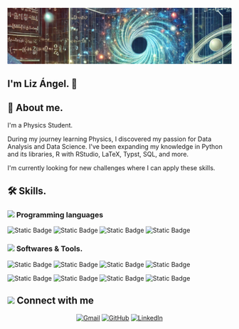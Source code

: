 ![Logo](https://github.com/LizanT/LizanT/blob/main/linkedn.jfif)

## I'm Liz Ángel. 👋

## 🔭 About me.

I'm a Physics Student. 

During my journey learning Physics, I discovered my passion for Data Analysis and Data Science. I've been expanding my knowledge in Python and its libraries, R with RStudio, LaTeX, Typst, SQL, and more.

I'm currently looking for new challenges where I can apply these skills.

## 🛠 Skills.

### <picture> <img src = "https://github.com/7oSkaaa/7oSkaaa/blob/main/Images/Programming_Languages.gif?raw=true" width = 50px>  </picture> Programming languages

![Static Badge](https://img.shields.io/badge/Python-l?logo=python&logoColor=white&labelColor=%233776AB&color=%233776AB)
![Static Badge](https://img.shields.io/badge/Go-l?logo=go&logoColor=white&labelColor=%2300ADD8&color=%2300ADD8)
![Static Badge](https://img.shields.io/badge/R-l?logo=r&logoColor=white&labelColor=%23276DC3&color=%23276DC3)
![Static Badge](https://img.shields.io/badge/MySQL-l?logo=mysql&logoColor=white&labelColor=%234479A1&color=%234479A1)

 ### <picture> <img src = "https://github.com/7oSkaaa/7oSkaaa/blob/main/Images/Software_Tools.gif?raw=true" width = 50px>  </picture> Softwares & Tools. 

![Static Badge](https://img.shields.io/badge/Github-l?logo=github&logoColor=white&labelColor=%23000000&color=%23000000)
![Static Badge](https://img.shields.io/badge/Jupyter-l?logo=jupyter&logoColor=white&labelColor=%23F37626&color=%23F37626)
![Static Badge](https://img.shields.io/badge/Rstudio-l?logo=rstudioide&logoColor=white&labelColor=%2375AADB&color=%2375AADB)
![Static Badge](https://img.shields.io/badge/Markdown-l?logo=markdown&logoColor=white&labelColor=%23000000&color=%23000000)


![Static Badge](https://img.shields.io/badge/Visual_Studio_Code-l?logoColor=white&labelColor=blue&color=blue)
![Static Badge](https://img.shields.io/badge/LaTeX-l?logo=latex&logoColor=white&labelColor=%23008080&color=%23008080)
![Static Badge](https://img.shields.io/badge/Git-l?logo=git&logoColor=white&labelColor=%23F05032&color=%23F05032)
![Static Badge](https://img.shields.io/badge/Typst-l?logo=typst&logoColor=white&labelColor=%23239DAD&color=%23239DAD)


## <picture> <img src="https://github.com/7oSkaaa/7oSkaaa/blob/main/Images/Connect-with-me.gif?raw=true" width="100px"> </picture> Connect with me
<p align="center">
	<a href="mailto:lizntal@gmail.com"><img img src="https://img.shields.io/badge/gmail-%23EA4335.svg?style=plastic&logo=Gmail&logoColor=white" alt="Gmail"/></a>
	<a href="https://github.com/LizanT"><img src="https://img.shields.io/badge/github-%23181717.svg?style=plastic&logo=Github&logoColor=white" alt="GitHub"/></a>
	<a href="https://www.linkedin.com/in/liz-angel-nu%C3%B1ez-torres-2980352a1/"><img src="https://img.shields.io/badge/Linkedln-%230A66C2.svg?style=plastic&logo=linkedin&logoColor=white" alt="LinkedIn"/></a>
</p>

